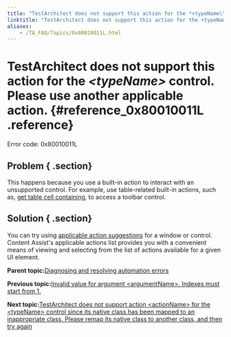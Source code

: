 ```yaml
--- 
title: "TestArchitect does not support this action for the *<typeName\\>* control. Please use another applicable action."
linktitle: "TestArchitect does not support this action for the <typeName\\> control. Please use another applicable action."
aliases: 
    - /TA_FAQ/Topics/0x80010011L.html
---
```

# TestArchitect does not support this action for the *<typeName\>* control. Please use another applicable action. {#reference_0x80010011L .reference}

Error code: 0x80010011L

## Problem { .section}

This happens because you use a built-in action to interact with an unsupported control. For example, use table-related built-in actions, such as, [get table cell containing](../../TA_Automation/Topics/bia_get_table_cell_containing.html), to access a toolbar control.

## Solution { .section}

You can try using [applicable action suggestions](../../TA_Help/Topics/ug_applicable_actions.html) for a window or control. Content Assist's applicable actions list provides you with a convenient means of viewing and selecting from the list of actions available for a given UI element.

**Parent topic:**[Diagnosing and resolving automation errors](../../TA_FAQ/Topics/faq.automation_error.html)

**Previous topic:**[Invalid value for argument <argumentName\>. Indexes must start from 1.](../../TA_FAQ/Topics/0x8001044AL.html)

**Next topic:**[TestArchitect does not support action <actionName\> for the <typeName\> control since its native class has been mapped to an inappropriate class. Please remap its native class to another class, and then try again](../../TA_FAQ/Topics/0x80010018L.html)

